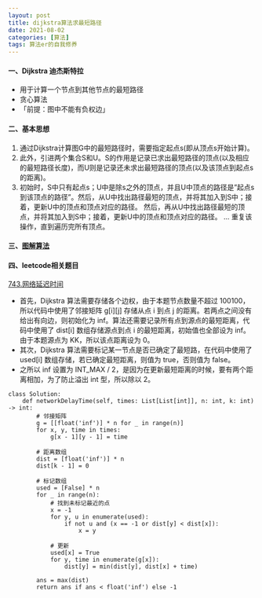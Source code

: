 ```yaml
---
layout: post
title: dijkstra算法求最短路径
date: 2021-08-02
categories: [算法]
tags: 算法er的自我修养
---
```


#### 一、Dijkstra 迪杰斯特拉
- 用于计算一个节点到其他节点的最短路径
- 贪心算法
- 「前提：图中不能有负权边」


#### 二、基本思想
1. 通过Dijkstra计算图G中的最短路径时，需要指定起点s(即从顶点s开始计算)。
2. 此外，引进两个集合S和U。S的作用是记录已求出最短路径的顶点(以及相应的最短路径长度)，而U则是记录还未求出最短路径的顶点(以及该顶点到起点s的距离)。
3. 初始时，S中只有起点s；U中是除s之外的顶点，并且U中顶点的路径是”起点s到该顶点的路径”。然后，从U中找出路径最短的顶点，并将其加入到S中；接着，更新U中的顶点和顶点对应的路径。 然后，再从U中找出路径最短的顶点，并将其加入到S中；接着，更新U中的顶点和顶点对应的路径。 … 重复该操作，直到遍历完所有顶点。

#### 三、[图解算法](https://www.cnblogs.com/littlewrong/p/9196060.html)

#### 四、leetcode相关题目
[743.网络延迟时间](https://leetcode-cn.com/problems/network-delay-time/)
- 首先，Dijkstra 算法需要存储各个边权，由于本题节点数量不超过 100100，所以代码中使用了邻接矩阵 g[i][j] 存储从点 i 到点 j 的距离。若两点之间没有给出有向边，则初始化为 inf。算法还需要记录所有点到源点的最短距离，代码中使用了 dist[i] 数组存储源点到点 i 的最短距离，初始值也全部设为 inf。由于本题源点为 KK，所以该点距离设为 0。
- 其次，Dijkstra 算法需要标记某一节点是否已确定了最短路，在代码中使用了 used[i] 数组存储，若已确定最短距离，则值为 true，否则值为 false。
- 之所以 inf 设置为 INT_MAX / 2，是因为在更新最短距离的时候，要有两个距离相加，为了防止溢出 int 型，所以除以 2。



```
class Solution:
    def networkDelayTime(self, times: List[List[int]], n: int, k: int) -> int:
        # 邻接矩阵
        g = [[float('inf')] * n for _ in range(n)]
        for x, y, time in times:
            g[x - 1][y - 1] = time

        # 距离数组
        dist = [float('inf')] * n
        dist[k - 1] = 0

        # 标记数组
        used = [False] * n
        for _ in range(n):
            # 找到未标记最近的点
            x = -1
            for y, u in enumerate(used):
                if not u and (x == -1 or dist[y] < dist[x]):
                    x = y
            
            # 更新
            used[x] = True
            for y, time in enumerate(g[x]):
                dist[y] = min(dist[y], dist[x] + time)

        ans = max(dist)
        return ans if ans < float('inf') else -1

```
